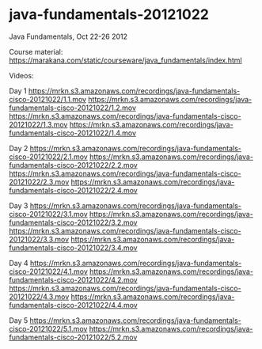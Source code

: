 java-fundamentals-20121022
==========================

Java Fundamentals, Oct 22-26 2012

Course material:
  https://marakana.com/static/courseware/java_fundamentals/index.html

Videos:

Day 1
  https://mrkn.s3.amazonaws.com/recordings/java-fundamentals-cisco-20121022/1.1.mov
  https://mrkn.s3.amazonaws.com/recordings/java-fundamentals-cisco-20121022/1.2.mov
  https://mrkn.s3.amazonaws.com/recordings/java-fundamentals-cisco-20121022/1.3.mov
  https://mrkn.s3.amazonaws.com/recordings/java-fundamentals-cisco-20121022/1.4.mov

Day 2
  https://mrkn.s3.amazonaws.com/recordings/java-fundamentals-cisco-20121022/2.1.mov
  https://mrkn.s3.amazonaws.com/recordings/java-fundamentals-cisco-20121022/2.2.mov
  https://mrkn.s3.amazonaws.com/recordings/java-fundamentals-cisco-20121022/2.3.mov
  https://mrkn.s3.amazonaws.com/recordings/java-fundamentals-cisco-20121022/2.4.mov

Day 3
  https://mrkn.s3.amazonaws.com/recordings/java-fundamentals-cisco-20121022/3.1.mov
  https://mrkn.s3.amazonaws.com/recordings/java-fundamentals-cisco-20121022/3.2.mov
  https://mrkn.s3.amazonaws.com/recordings/java-fundamentals-cisco-20121022/3.3.mov
  https://mrkn.s3.amazonaws.com/recordings/java-fundamentals-cisco-20121022/3.4.mov

Day 4
  https://mrkn.s3.amazonaws.com/recordings/java-fundamentals-cisco-20121022/4.1.mov
  https://mrkn.s3.amazonaws.com/recordings/java-fundamentals-cisco-20121022/4.2.mov
  https://mrkn.s3.amazonaws.com/recordings/java-fundamentals-cisco-20121022/4.3.mov
  https://mrkn.s3.amazonaws.com/recordings/java-fundamentals-cisco-20121022/4.4.mov

Day 5
  https://mrkn.s3.amazonaws.com/recordings/java-fundamentals-cisco-20121022/5.1.mov
  https://mrkn.s3.amazonaws.com/recordings/java-fundamentals-cisco-20121022/5.2.mov
